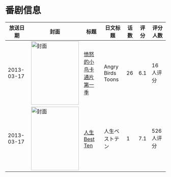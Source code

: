 # 番剧信息

|放送日期|封面|标题|日文标题|话数|评分|评分人数|
|---|---|---|---|---|---|---|
|2013-03-17|<img src="https://lain.bgm.tv/pic/cover/c/9f/02/104275_540uW.jpg" alt="封面" style="width:150px;height:200px;object-fit:cover;">|[愤怒的小鸟卡通片 第一季](https://bangumi.tv/subject/104275)|Angry Birds Toons|26|6.1|16人评分|
|2013-03-17|<img src="https://lain.bgm.tv/pic/cover/c/40/d9/67451_d97EE.jpg" alt="封面" style="width:150px;height:200px;object-fit:cover;">|[人生Best Ten](https://bangumi.tv/subject/67451)|人生ベストテン|1|7.1|526人评分|
